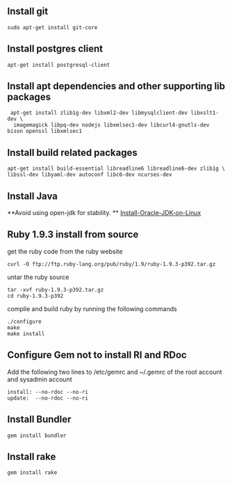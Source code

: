 ## Install git

```
sudo apt-get install git-core
```

## Install postgres client 

```
apt-get install postgresql-client
```

## Install apt dependencies and other supporting lib packages

```
 apt-get install zlib1g-dev libxml2-dev libmysqlclient-dev libxslt1-dev \
  imagemagick libpq-dev nodejs libxmlsec1-dev libcurl4-gnutls-dev bison openssl libxmlsec1 
```

## Install build related packages

```
apt-get install build-essential libreadline6 libreadline6-dev zlib1g \
libssl-dev libyaml-dev autoconf libc6-dev ncurses-dev  

```

## Install Java

**Avoid using open-jdk for stability. **
 [Install-Oracle-JDK-on-Linux](https://github.com/m-narayan/beacon/wiki/Install-Oracle-JDK-on-Linux) 

## Ruby 1.9.3 install from source

get the ruby code from the ruby website

```
curl -O ftp://ftp.ruby-lang.org/pub/ruby/1.9/ruby-1.9.3-p392.tar.gz
```

untar the ruby source 

```
tar -xvf ruby-1.9.3-p392.tar.gz
cd ruby-1.9.3-p392
```
complie and build ruby by running the following commands

```
./configure  
make  
make install 
```

## Configure Gem not to install RI and RDoc

Add the following two lines to /etc/gemrc and ~/.gemrc of the root account and sysadmin account

```
install: --no-rdoc --no-ri 
update:  --no-rdoc --no-ri
```

## Install Bundler

```
gem install bundler
```

## Install rake

```
gem install rake
```

